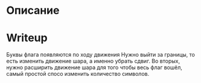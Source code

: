# Описание 


# Writeup

Буквы флага появляются по ходу движения
Нужно выйти за границы, то есть изменить движение шара, а именно убрать сдвиг. 
Во вторых, нужно расширить движение шара для того чтобы весь флаг вошёл, самый простой спосо изменить количество символов.
